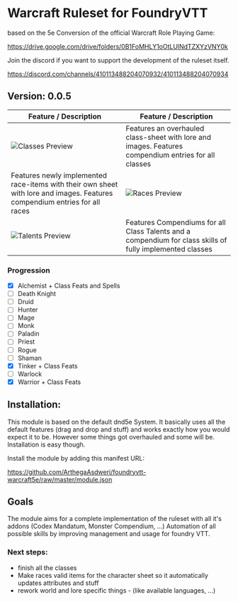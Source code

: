 # Warcraft Ruleset for FoundryVTT

based on the 5e Conversion of the official Warcraft Role Playing Game:

https://drive.google.com/drive/folders/0B1FoMHLY1oOtLUlNdTZXYzVNY0k

Join the discord if you want to support the development of the ruleset itself.

https://discord.com/channels/410113488204070932/410113488204070934

## Version: 0.0.5
Feature / Description | Feature / Description
------------ | -------------
![Classes Preview](http://www.hahn-webdesign.de/warcraft5e/classes_preview.jpg) | Features an overhauled class-sheet with lore and images. Features compendium entries for all classes
Features newly implemented race-items with their own sheet with lore and images. Features compendium entries for all races | ![Races Preview](http://www.hahn-webdesign.de/warcraft5e/races_preview.jpg)
![Talents Preview](http://www.hahn-webdesign.de/warcraft5e/talents_preview.jpg) | Features Compendiums for all Class Talents and a compendium for class skills of fully implemented classes

### Progression

- [x] Alchemist + Class Feats and Spells
- [ ] Death Knight
- [ ] Druid
- [ ] Hunter
- [ ] Mage
- [ ] Monk
- [ ] Paladin
- [ ] Priest
- [ ] Rogue
- [ ] Shaman
- [x] Tinker + Class Feats
- [ ] Warlock
- [x] Warrior + Class Feats

## Installation:

This module is based on the default dnd5e System. It basically uses all the default features (drag and drop and stuff) and works exactly how you would expect it to be. However some things got overhauled and some will be. Installation is easy though.

Install the module by adding this manifest URL:

https://github.com/ArthegaAsdweri/foundryvtt-warcraft5e/raw/master/module.json

## Goals
The module aims for a complete implementation of the ruleset with all it's addons (Codex Mandatum, Monster Compendium, ...)
Automation of all possible skills by improving management and usage for foundry VTT.

### Next steps:

- finish all the classes
- Make races valid items for the character sheet so it automatically updates attributes and stuff
- rework world and lore specific things - (like available languages, ...)


